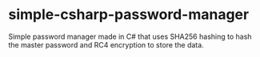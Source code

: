 # simple-csharp-password-manager
Simple password manager made in C# that uses SHA256 hashing to hash the master password and RC4 encryption to store the data. 
